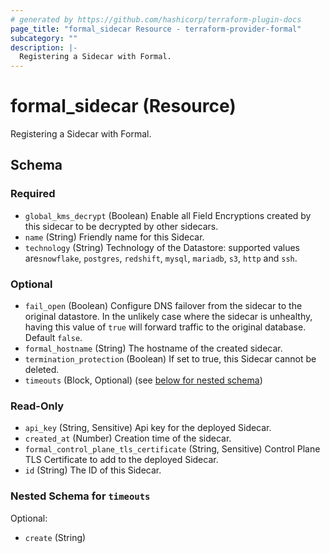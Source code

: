 ```yaml
---
# generated by https://github.com/hashicorp/terraform-plugin-docs
page_title: "formal_sidecar Resource - terraform-provider-formal"
subcategory: ""
description: |-
  Registering a Sidecar with Formal.
---
```


# formal_sidecar (Resource)

Registering a Sidecar with Formal.



<!-- schema generated by tfplugindocs -->
## Schema

### Required

- `global_kms_decrypt` (Boolean) Enable all Field Encryptions created by this sidecar to be decrypted by other sidecars.
- `name` (String) Friendly name for this Sidecar.
- `technology` (String) Technology of the Datastore: supported values are`snowflake`, `postgres`, `redshift`, `mysql`, `mariadb`, `s3`, `http` and `ssh`.

### Optional

- `fail_open` (Boolean) Configure DNS failover from the sidecar to the original datastore. In the unlikely case where the sidecar is unhealthy, having this value of `true` will forward traffic to the original database. Default `false`.
- `formal_hostname` (String) The hostname of the created sidecar.
- `termination_protection` (Boolean) If set to true, this Sidecar cannot be deleted.
- `timeouts` (Block, Optional) (see [below for nested schema](#nestedblock--timeouts))

### Read-Only

- `api_key` (String, Sensitive) Api key for the deployed Sidecar.
- `created_at` (Number) Creation time of the sidecar.
- `formal_control_plane_tls_certificate` (String, Sensitive) Control Plane TLS Certificate to add to the deployed Sidecar.
- `id` (String) The ID of this Sidecar.

<a id="nestedblock--timeouts"></a>
### Nested Schema for `timeouts`

Optional:

- `create` (String)


